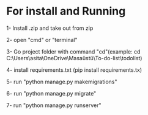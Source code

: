 # For install and Running

1- Install .zip and take out from zip

2- open "cmd" or "terminal" 

3- Go project folder with command "cd"(example:   cd  C:\Users\asita\OneDrive\Masaüstü\To-do-list\todolist)

4- install requirements.txt (pip install requirements.tx)

5- run "python manage.py makemigrations"

6- run "python manage.py migrate"

7- run "python manage.py runserver"
